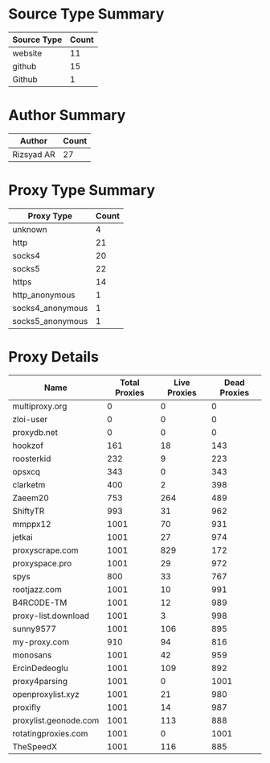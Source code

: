 # Source Type Summary

| Source Type | Count |
|-------------|-------|
| website | 11 |
| github | 15 |
| Github | 1 |


# Author Summary

| Author | Count |
|--------|-------|
| Rizsyad AR | 27 |


# Proxy Type Summary

| Proxy Type | Count |
|------------|-------|
| unknown | 4 |
| http | 21 |
| socks4 | 20 |
| socks5 | 22 |
| https | 14 |
| http_anonymous | 1 |
| socks4_anonymous | 1 |
| socks5_anonymous | 1 |


# Proxy Details

| Name | Total Proxies | Live Proxies | Dead Proxies |
|------|---------------|--------------|---------------|
| multiproxy.org | 0 | 0 | 0 |
| zloi-user | 0 | 0 | 0 |
| proxydb.net | 0 | 0 | 0 |
| hookzof | 161 | 18 | 143 |
| roosterkid | 232 | 9 | 223 |
| opsxcq | 343 | 0 | 343 |
| clarketm | 400 | 2 | 398 |
| Zaeem20 | 753 | 264 | 489 |
| ShiftyTR | 993 | 31 | 962 |
| mmppx12 | 1001 | 70 | 931 |
| jetkai | 1001 | 27 | 974 |
| proxyscrape.com | 1001 | 829 | 172 |
| proxyspace.pro | 1001 | 29 | 972 |
| spys | 800 | 33 | 767 |
| rootjazz.com | 1001 | 10 | 991 |
| B4RC0DE-TM | 1001 | 12 | 989 |
| proxy-list.download | 1001 | 3 | 998 |
| sunny9577 | 1001 | 106 | 895 |
| my-proxy.com | 910 | 94 | 816 |
| monosans | 1001 | 42 | 959 |
| ErcinDedeoglu | 1001 | 109 | 892 |
| proxy4parsing | 1001 | 0 | 1001 |
| openproxylist.xyz | 1001 | 21 | 980 |
| proxifly | 1001 | 14 | 987 |
| proxylist.geonode.com | 1001 | 113 | 888 |
| rotatingproxies.com | 1001 | 0 | 1001 |
| TheSpeedX | 1001 | 116 | 885 |
